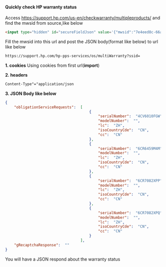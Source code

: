 #### Quickly check HP warranty status
Access https://support.hp.com/us-en/checkwarranty/multipleproducts/ and find the mwsid from source,like below

```html
<input type="hidden" id="secureFieldJson" value='{"mwsid":"7e4eed8c-66a3-4fa9-84af-d905bd2a8ee1"}' />
```

Fill the mwsid into this url and post the JSON body(format like below) to url like below
```html
https://support.hp.com/hp-pps-services/os/multiWarranty?ssid=
```

**1. cookies**
Using cookies from first url(**import**)

**2. headers**
```html
Content-Type"="application/json
```
**3. JSON Body like below**
```json
{
    "obligationServiceRequests":  [
                                      {
                                          "serialNumber":  "4CV6010FGW",
                                          "modelNumber":  "",
                                          "lc":  "ZH",
                                          "isoCountryCde":  "CN",
                                          "cc":  "CN"
                                      },
                                      {
                                          "serialNumber":  "6CR6459M4M",
                                          "modelNumber":  "",
                                          "lc":  "ZH",
                                          "isoCountryCde":  "CN",
                                          "cc":  "CN"
                                      },
                                      {
                                          "serialNumber":  "6CR7082XPP",
                                          "modelNumber":  "",
                                          "lc":  "ZH",
                                          "isoCountryCde":  "CN",
                                          "cc":  "CN"
                                      },
                                      {
                                          "serialNumber":  "6CR7082XPQ",
                                          "modelNumber":  "",
                                          "lc":  "ZH",
                                          "isoCountryCde":  "CN",
                                          "cc":  "CN"
                                      }
                                  ],
    "gRecaptchaResponse":  ""
}
```

You will have a JSON respond about the warranty status
